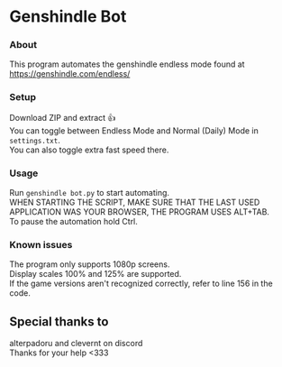 # Genshindle Bot
### About
This program automates the genshindle endless mode found at https://genshindle.com/endless/

### Setup
Download ZIP and extract 👍 \
You can toggle between Endless Mode and Normal (Daily) Mode in `settings.txt`. \
You can also toggle extra fast speed there.

### Usage
Run `genshindle bot.py` to start automating. \
WHEN STARTING THE SCRIPT, MAKE SURE THAT THE LAST USED APPLICATION WAS YOUR BROWSER, THE PROGRAM USES ALT+TAB. \
To pause the automation hold Ctrl.

### Known issues
The program only supports 1080p screens. \
Display scales 100% and 125% are supported. \
If the game versions aren't recognized correctly, refer to line 156 in the code.

## Special thanks to
alterpadoru and clevernt on discord \
Thanks for your help <333
